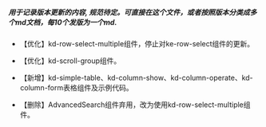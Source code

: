 ##### 用于记录版本更新的内容, 规范待定。可直接在这个文件，或者按照版本分类成多个md文档，每10个发版为一个md.

- 【优化】kd-row-select-multiple组件，停止对ke-row-select组件的更新。
- 【优化】kd-scroll-group组件。
- 【新增】kd-simple-table、kd-column-show、kd-column-operate、kd-column-form表格组件及示例代码。

- 【删除】AdvancedSearch组件弃用，改为使用kd-row-select-multiple组件。